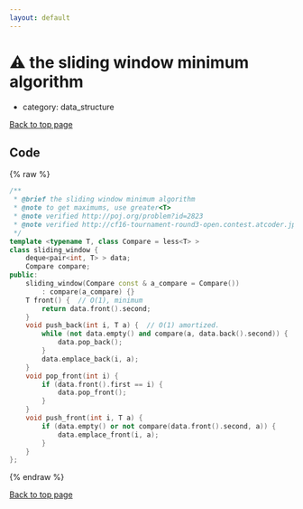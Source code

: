 ```yaml
---
layout: default
---
```


<!-- mathjax config similar to math.stackexchange -->
<script type="text/javascript" async
  src="https://cdnjs.cloudflare.com/ajax/libs/mathjax/2.7.5/MathJax.js?config=TeX-MML-AM_CHTML">
</script>
<script type="text/x-mathjax-config">
  MathJax.Hub.Config({
    TeX: { equationNumbers: { autoNumber: "AMS" }},
    tex2jax: {
      inlineMath: [ ['$','$'] ],
      processEscapes: true
    },
    "HTML-CSS": { matchFontHeight: false },
    displayAlign: "left",
    displayIndent: "2em"
  });
</script>

<script type="text/javascript" src="https://cdnjs.cloudflare.com/ajax/libs/jquery/3.4.1/jquery.min.js"></script>
<script src="https://cdn.jsdelivr.net/npm/jquery-balloon-js@1.1.2/jquery.balloon.min.js" integrity="sha256-ZEYs9VrgAeNuPvs15E39OsyOJaIkXEEt10fzxJ20+2I=" crossorigin="anonymous"></script>
<script type="text/javascript" src="../../assets/js/copy-button.js"></script>
<link rel="stylesheet" href="../../assets/css/copy-button.css" />


# :warning: the sliding window minimum algorithm
* category: data_structure


[Back to top page](../../index.html)



## Code
{% raw %}
```cpp
/**
 * @brief the sliding window minimum algorithm
 * @note to get maximums, use greater<T>
 * @note verified http://poj.org/problem?id=2823
 * @note verified http://cf16-tournament-round3-open.contest.atcoder.jp/tasks/asaporo_d
 */
template <typename T, class Compare = less<T> >
class sliding_window {
    deque<pair<int, T> > data;
    Compare compare;
public:
    sliding_window(Compare const & a_compare = Compare())
        : compare(a_compare) {}
    T front() {  // O(1), minimum
        return data.front().second;
    }
    void push_back(int i, T a) {  // O(1) amortized.
        while (not data.empty() and compare(a, data.back().second)) {
            data.pop_back();
        }
        data.emplace_back(i, a);
    }
    void pop_front(int i) {
        if (data.front().first == i) {
            data.pop_front();
        }
    }
    void push_front(int i, T a) {
        if (data.empty() or not compare(data.front().second, a)) {
            data.emplace_front(i, a);
        }
    }
};

```
{% endraw %}

[Back to top page](../../index.html)

